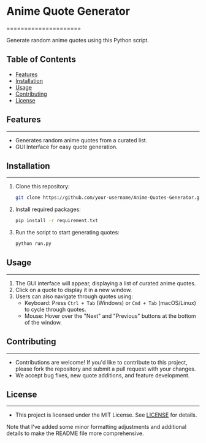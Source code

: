 # Anime Quote Generator
=====================

Generate random anime quotes using this Python script.

## Table of Contents

* [Features](#features)
* [Installation](#installation)
* [Usage](#usage)
* [Contributing](#contributing)
* [License](#license)

## Features
-----------

* Generates random anime quotes from a curated list.
* GUI Interface for easy quote generation.

## Installation
--------------

1. Clone this repository:

   ```bash
   git clone https://github.com/your-username/Anime-Quotes-Generator.git

2. Install required packages:

    ```bash
   pip install -r requirement.txt


3. Run the script to start generating quotes:
   ```bash
   python run.py


## Usage
--------------

1. The GUI interface will appear, displaying a list of curated anime quotes.
2. Click on a quote to display it in a new window.
3. Users can also navigate through quotes using:
	* Keyboard: Press `Ctrl + Tab` (Windows) or `Cmd + Tab` (macOS/Linux) to cycle through quotes.
	* Mouse: Hover over the "Next" and "Previous" buttons at the bottom of the window.

## Contributing
--------------

* Contributions are welcome! If you'd like to contribute to this project, please fork the repository and submit a pull request with your changes.
* We accept bug fixes, new quote additions, and feature development.

## License
--------------

* This project is licensed under the MIT License. See [LICENSE](LICENSE) for details.

Note that I've added some minor formatting adjustments and additional details to make the README file more comprehensive.

